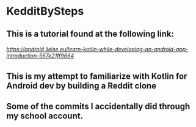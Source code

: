 # KedditBySteps
## This is a tutorial found at the following link: 
###### https://android.jlelse.eu/learn-kotlin-while-developing-an-android-app-introduction-567e21ff9664

## This is my attempt to familiarize with Kotlin for Android dev by building a Reddit clone
## Some of the commits I accidentally did through my school account.

